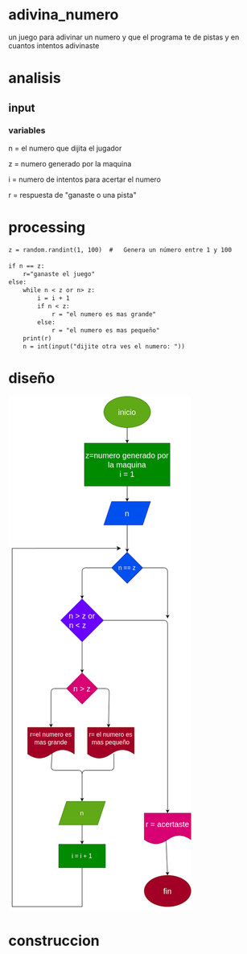 # adivina_numero

un juego para adivinar un numero y que el programa te de pistas y en cuantos intentos adivinaste
 
# analisis

## input

### variables
 
 n = el numero que dijita el jugador

 z = numero generado por la maquina

 i = numero de intentos para acertar el numero

 r = respuesta de "ganaste o una pista"

 # processing

    z = random.randint(1, 100)  #   Genera un número entre 1 y 100

    if n == z:
        r="ganaste el juego"
    else:
        while n < z or n> z:
            i = i + 1
            if n < z:
                r = "el numero es mas grande"
            else:
                r = "el numero es mas pequeño"
        print(r)
        n = int(input("dijite otra ves el numero: "))
 
 # diseño

 ![diagrama de flujo](diagrama.png "diagrama de flujo")

 # construccion